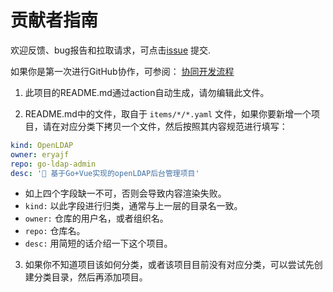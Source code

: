 # 贡献者指南

欢迎反馈、bug报告和拉取请求，可点击[issue](https://github.com/eryajf/awesome-ops/issues) 提交.

如果你是第一次进行GitHub协作，可参阅： [协同开发流程](https://howtosos.eryajf.net/HowToStartOpenSource/01-basic-content/03-collaborative-development-process.html)

1. 此项目的README.md通过action自动生成，请勿编辑此文件。

2. README.md中的文件，取自于 `items/*/*.yaml` 文件，如果你要新增一个项目，请在对应分类下拷贝一个文件，然后按照其内容规范进行填写：

```yaml
kind: OpenLDAP
owner: eryajf
repo: go-ldap-admin
desc: '🌉 基于Go+Vue实现的openLDAP后台管理项目'
```

- 如上四个字段缺一不可，否则会导致内容渲染失败。
- `kind:` 以此字段进行归类，通常与上一层的目录名一致。
- `owner:` 仓库的用户名，或者组织名。
- `repo:` 仓库名。
- `desc:` 用简短的话介绍一下这个项目。

3. 如果你不知道项目该如何分类，或者该项目目前没有对应分类，可以尝试先创建分类目录，然后再添加项目。